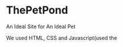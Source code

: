 # ThePetPond
An Ideal Site for An Ideal Pet

We used HTML, CSS and Javascript(used the <script> element for javascript). We had used figma for making the templates, and used HTML, CSS and Javascript for making interactions.
The code was used in Visual Studio Code, We hope this site would please you, and we would look forward to update the site.
 
  
Cheers
-ThePetPond Team



![image](https://user-images.githubusercontent.com/98686183/152651883-b46cd193-4232-4d76-9257-436efd1afdea.png)
homepage

![image](https://user-images.githubusercontent.com/98686183/152651923-c1294895-4a48-4cf0-bd1d-16151dcefbb4.png)
sign up page

![image](https://user-images.githubusercontent.com/98686183/152651937-5215166c-7a30-47cc-86f4-c88ee57c8ab7.png)
login page

![image](https://user-images.githubusercontent.com/98686183/152651962-0a9943b5-265e-4847-b841-92fc4457eb8a.png)
mainmenu

![image](https://user-images.githubusercontent.com/98686183/152652019-6c4abbe4-e558-49f5-ab5e-2df1bae69686.png)
buy or shop

![image](https://user-images.githubusercontent.com/98686183/152652142-0893ec60-a14e-4958-8fe5-011c39b28d93.png)
shops

![image](https://user-images.githubusercontent.com/98686183/152652155-27083001-e042-4752-8098-2ad33f6abc78.png)
buy

![image](https://user-images.githubusercontent.com/98686183/152652175-a4bc1ea1-0c92-4a5a-bab6-6109ffbbd4fe.png)
know more1

![image](https://user-images.githubusercontent.com/98686183/152652187-09ca8a85-d277-42b6-898d-aa51059b1ebb.png)
know more2

![image](https://user-images.githubusercontent.com/98686183/152652194-2fffe2ab-ff6f-46d4-b08b-d6886e058b89.png)
sell

![image](https://user-images.githubusercontent.com/98686183/152652200-d4292d95-6b05-4325-ad0f-fe44843e9525.png)
pet services

![image](https://user-images.githubusercontent.com/98686183/152652210-88c330e3-fa30-449e-86ac-331d5d12a7bf.png)
vets

![image](https://user-images.githubusercontent.com/98686183/152652230-d93f60d6-9aeb-465a-b140-84bbd1371dda.png)
pet-sitting

![image](https://user-images.githubusercontent.com/98686183/152652252-45ee0c3a-745f-4964-9024-020e99f2bacd.png)
aboutus
